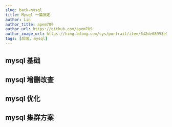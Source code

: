 ```yaml
---
slug: back-mysql
title: Mysql 一篇搞定
author: Lin
author_title: apem789
author_url: https://github.com/apem789
author_image_url: https://himg.bdimg.com/sys/portrait/item/642de68993e59da63535359f30.jpg
tags: [后端, mysql]
---
```


## mysql 基础

## mysql 增删改查

## mysql 优化

## mysql 集群方案
